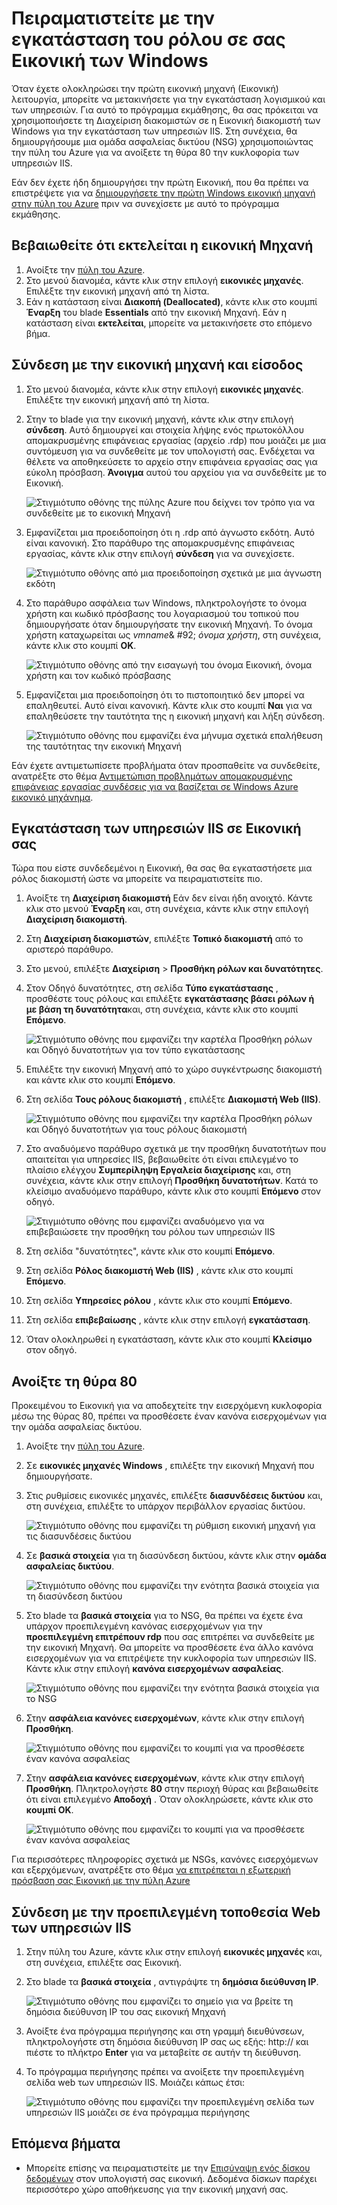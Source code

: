 <properties
    pageTitle="Εγκατάσταση των υπηρεσιών IIS σε την πρώτη Εικονική Windows | Microsoft Azure"
    description="Πειραματιστείτε με την πρώτη εικονική μηχανή των Windows, την εγκατάσταση των υπηρεσιών IIS και άνοιγμα της θύρας 80 με την πύλη Azure."
    keywords=""
    services="virtual-machines-windows"
    documentationCenter=""
    authors="cynthn"
    manager="timlt"
    editor=""
    tags="azure-resource-manager"/>
<tags
    ms.service="virtual-machines-windows"
    ms.workload="infrastructure-services"
    ms.tgt_pltfrm="vm-windows"
    ms.devlang="na"
    ms.topic="article"
    ms.date="09/06/2016"
    ms.author="cynthn"/>

# <a name="experiment-with-installing-a-role-on-your-windows-vm"></a>Πειραματιστείτε με την εγκατάσταση του ρόλου σε σας Εικονική των Windows
    
Όταν έχετε ολοκληρώσει την πρώτη εικονική μηχανή (Εικονική) λειτουργία, μπορείτε να μετακινήσετε για την εγκατάσταση λογισμικού και των υπηρεσιών. Για αυτό το πρόγραμμα εκμάθησης, θα σας πρόκειται να χρησιμοποιήσετε τη Διαχείριση διακομιστών σε η Εικονική διακομιστή των Windows για την εγκατάσταση των υπηρεσιών IIS. Στη συνέχεια, θα δημιουργήσουμε μια ομάδα ασφαλείας δικτύου (NSG) χρησιμοποιώντας την πύλη του Azure για να ανοίξετε τη θύρα 80 την κυκλοφορία των υπηρεσιών IIS. 

Εάν δεν έχετε ήδη δημιουργήσει την πρώτη Εικονική, που θα πρέπει να επιστρέψετε για να [δημιουργήσετε την πρώτη Windows εικονική μηχανή στην πύλη του Azure](virtual-machines-windows-hero-tutorial.md) πριν να συνεχίσετε με αυτό το πρόγραμμα εκμάθησης.

## <a name="make-sure-the-vm-is-running"></a>Βεβαιωθείτε ότι εκτελείται η εικονική Μηχανή

1. Ανοίξτε την [πύλη του Azure](https://portal.azure.com).
2. Στο μενού διανομέα, κάντε κλικ στην επιλογή **εικονικές μηχανές**. Επιλέξτε την εικονική μηχανή από τη λίστα.
3. Εάν η κατάσταση είναι **Διακοπή (Deallocated)**, κάντε κλικ στο κουμπί **Έναρξη** του blade **Essentials** από την εικονική Μηχανή. Εάν η κατάσταση είναι **εκτελείται**, μπορείτε να μετακινήσετε στο επόμενο βήμα.

## <a name="connect-to-the-virtual-machine-and-sign-in"></a>Σύνδεση με την εικονική μηχανή και είσοδος

1.  Στο μενού διανομέα, κάντε κλικ στην επιλογή **εικονικές μηχανές**. Επιλέξτε την εικονική μηχανή από τη λίστα.

3. Στην το blade για την εικονική μηχανή, κάντε κλικ στην επιλογή **σύνδεση**. Αυτό δημιουργεί και στοιχεία λήψης ενός πρωτοκόλλου απομακρυσμένης επιφάνειας εργασίας (αρχείο .rdp) που μοιάζει με μια συντόμευση για να συνδεθείτε με τον υπολογιστή σας. Ενδέχεται να θέλετε να αποθηκεύσετε το αρχείο στην επιφάνεια εργασίας σας για εύκολη πρόσβαση. **Άνοιγμα** αυτού του αρχείου για να συνδεθείτε με το Εικονική.

    ![Στιγμιότυπο οθόνης της πύλης Azure που δείχνει τον τρόπο για να συνδεθείτε με το εικονική Μηχανή](./media/virtual-machines-windows-hero-tutorial/connect.png)

4. Εμφανίζεται μια προειδοποίηση ότι η .rdp από άγνωστο εκδότη. Αυτό είναι κανονική. Στο παράθυρο της απομακρυσμένης επιφάνειας εργασίας, κάντε κλικ στην επιλογή **σύνδεση** για να συνεχίσετε.

    ![Στιγμιότυπο οθόνης από μια προειδοποίηση σχετικά με μια άγνωστη εκδότη](./media/virtual-machines-windows-hero-tutorial/rdp-warn.png)

5. Στο παράθυρο ασφάλεια των Windows, πληκτρολογήστε το όνομα χρήστη και κωδικό πρόσβασης του λογαριασμού του τοπικού που δημιουργήσατε όταν δημιουργήσατε την εικονική Μηχανή. Το όνομα χρήστη καταχωρείται ως *vmname*& #92; *όνομα χρήστη*, στη συνέχεια, κάντε κλικ στο κουμπί **OK**.

    ![Στιγμιότυπο οθόνης από την εισαγωγή του όνομα Εικονική, όνομα χρήστη και τον κωδικό πρόσβασης](./media/virtual-machines-windows-hero-tutorial/credentials.png)
    
6.  Εμφανίζεται μια προειδοποίηση ότι το πιστοποιητικό δεν μπορεί να επαληθευτεί. Αυτό είναι κανονική. Κάντε κλικ στο κουμπί **Ναι** για να επαληθεύσετε την ταυτότητα της η εικονική μηχανή και λήξη σύνδεση.

    ![Στιγμιότυπο οθόνης που εμφανίζει ένα μήνυμα σχετικά επαλήθευση της ταυτότητας την εικονική Μηχανή](./media/virtual-machines-windows-hero-tutorial/cert-warning.png)


Εάν έχετε αντιμετωπίσετε προβλήματα όταν προσπαθείτε να συνδεθείτε, ανατρέξτε στο θέμα [Αντιμετώπιση προβλημάτων απομακρυσμένης επιφάνειας εργασίας συνδέσεις για να βασίζεται σε Windows Azure εικονικό μηχάνημα](virtual-machines-windows-troubleshoot-rdp-connection.md).


## <a name="install-iis-on-your-vm"></a>Εγκατάσταση των υπηρεσιών IIS σε Εικονική σας

Τώρα που είστε συνδεδεμένοι η Εικονική, θα σας θα εγκαταστήσετε μια ρόλος διακομιστή ώστε να μπορείτε να πειραματιστείτε πιο.

1. Ανοίξτε τη **Διαχείριση διακομιστή** Εάν δεν είναι ήδη ανοιχτό. Κάντε κλικ στο μενού **Έναρξη** και, στη συνέχεια, κάντε κλικ στην επιλογή **Διαχείριση διακομιστή**.
2. Στη **Διαχείριση διακομιστών**, επιλέξτε **Τοπικό διακομιστή** από το αριστερό παράθυρο. 
3. Στο μενού, επιλέξτε **Διαχείριση** > **Προσθήκη ρόλων και δυνατότητες**.
4. Στον Οδηγό δυνατότητες, στη σελίδα **Τύπο εγκατάστασης** , προσθέστε τους ρόλους και επιλέξτε **εγκατάστασης βάσει ρόλων ή με βάση τη δυνατότητα**και, στη συνέχεια, κάντε κλικ στο κουμπί **Επόμενο**.

    ![Στιγμιότυπο οθόνης που εμφανίζει την καρτέλα Προσθήκη ρόλων και Οδηγό δυνατοτήτων για τον τύπο εγκατάστασης](./media/virtual-machines-windows-hero-tutorial/role-wizard.png)

5. Επιλέξτε την εικονική Μηχανή από το χώρο συγκέντρωσης διακομιστή και κάντε κλικ στο κουμπί **Επόμενο**.
6. Στη σελίδα **Τους ρόλους διακομιστή** , επιλέξτε **Διακομιστή Web (IIS)**.

    ![Στιγμιότυπο οθόνης που εμφανίζει την καρτέλα Προσθήκη ρόλων και Οδηγό δυνατοτήτων για τους ρόλους διακομιστή](./media/virtual-machines-windows-hero-tutorial/add-iis.png)

7. Στο αναδυόμενο παράθυρο σχετικά με την προσθήκη δυνατοτήτων που απαιτείται για υπηρεσίες IIS, βεβαιωθείτε ότι είναι επιλεγμένο το πλαίσιο ελέγχου **Συμπερίληψη Εργαλεία διαχείρισης** και, στη συνέχεια, κάντε κλικ στην επιλογή **Προσθήκη δυνατοτήτων**. Κατά το κλείσιμο αναδυόμενο παράθυρο, κάντε κλικ στο κουμπί **Επόμενο** στον οδηγό.

    ![Στιγμιότυπο οθόνης που εμφανίζει αναδυόμενο για να επιβεβαιώσετε την προσθήκη του ρόλου των υπηρεσιών IIS](./media/virtual-machines-windows-hero-tutorial/confirm-add-feature.png)

8. Στη σελίδα "δυνατότητες", κάντε κλικ στο κουμπί **Επόμενο**.
9. Στη σελίδα **Ρόλος διακομιστή Web (IIS)** , κάντε κλικ στο κουμπί **Επόμενο**. 
10. Στη σελίδα **Υπηρεσίες ρόλου** , κάντε κλικ στο κουμπί **Επόμενο**. 
11. Στη σελίδα **επιβεβαίωσης** , κάντε κλικ στην επιλογή **εγκατάσταση**. 
12. Όταν ολοκληρωθεί η εγκατάσταση, κάντε κλικ στο κουμπί **Κλείσιμο** στον οδηγό.



## <a name="open-port-80"></a>Ανοίξτε τη θύρα 80 

Προκειμένου το Εικονική για να αποδεχτείτε την εισερχόμενη κυκλοφορία μέσω της θύρας 80, πρέπει να προσθέσετε έναν κανόνα εισερχομένων για την ομάδα ασφαλείας δικτύου. 

1. Ανοίξτε την [πύλη του Azure](https://portal.azure.com).
2. Σε **εικονικές μηχανές Windows** , επιλέξτε την εικονική Μηχανή που δημιουργήσατε.
3. Στις ρυθμίσεις εικονικές μηχανές, επιλέξτε **διασυνδέσεις δικτύου** και, στη συνέχεια, επιλέξτε το υπάρχον περιβάλλον εργασίας δικτύου.

    ![Στιγμιότυπο οθόνης που εμφανίζει τη ρύθμιση εικονική μηχανή για τις διασυνδέσεις δικτύου](./media/virtual-machines-windows-hero-tutorial/network-interface.png)

4. Σε **βασικά στοιχεία** για τη διασύνδεση δικτύου, κάντε κλικ στην **ομάδα ασφαλείας δικτύου**.

    ![Στιγμιότυπο οθόνης που εμφανίζει την ενότητα βασικά στοιχεία για τη διασύνδεση δικτύου](./media/virtual-machines-windows-hero-tutorial/select-nsg.png)

5. Στο blade τα **βασικά στοιχεία** για το NSG, θα πρέπει να έχετε ένα υπάρχον προεπιλεγμένη κανόνας εισερχομένων για την **προεπιλεγμένη επιτρέπουν rdp** που σας επιτρέπει να συνδεθείτε με την εικονική Μηχανή. Θα μπορείτε να προσθέσετε ένα άλλο κανόνα εισερχομένων για να επιτρέψετε την κυκλοφορία των υπηρεσιών IIS. Κάντε κλικ στην επιλογή **κανόνα εισερχομένων ασφαλείας**.

    ![Στιγμιότυπο οθόνης που εμφανίζει την ενότητα βασικά στοιχεία για το NSG](./media/virtual-machines-windows-hero-tutorial/inbound.png)

6. Στην **ασφάλεια κανόνες εισερχομένων**, κάντε κλικ στην επιλογή **Προσθήκη**.

    ![Στιγμιότυπο οθόνης που εμφανίζει το κουμπί για να προσθέσετε έναν κανόνα ασφαλείας](./media/virtual-machines-windows-hero-tutorial/add-rule.png)

7. Στην **ασφάλεια κανόνες εισερχομένων**, κάντε κλικ στην επιλογή **Προσθήκη**. Πληκτρολογήστε **80** στην περιοχή θύρας και βεβαιωθείτε ότι είναι επιλεγμένο **Αποδοχή** . Όταν ολοκληρώσετε, κάντε κλικ στο **κουμπί OK**.

    ![Στιγμιότυπο οθόνης που εμφανίζει το κουμπί για να προσθέσετε έναν κανόνα ασφαλείας](./media/virtual-machines-windows-hero-tutorial/port-80.png)
 
Για περισσότερες πληροφορίες σχετικά με NSGs, κανόνες εισερχόμενων και εξερχόμενων, ανατρέξτε στο θέμα [να επιτρέπεται η εξωτερική πρόσβαση σας Εικονική με την πύλη Azure](virtual-machines-windows-nsg-quickstart-portal.md)
 
## <a name="connect-to-the-default-iis-website"></a>Σύνδεση με την προεπιλεγμένη τοποθεσία Web των υπηρεσιών IIS

1. Στην πύλη του Azure, κάντε κλικ στην επιλογή **εικονικές μηχανές** και, στη συνέχεια, επιλέξτε σας Εικονική.
2. Στο blade τα **βασικά στοιχεία** , αντιγράψτε τη **δημόσια διεύθυνση IP**.

    ![Στιγμιότυπο οθόνης που εμφανίζει το σημείο για να βρείτε τη δημόσια διεύθυνση IP του σας εικονική Μηχανή](./media/virtual-machines-windows-hero-tutorial/ipaddress.png)

2. Ανοίξτε ένα πρόγραμμα περιήγησης και στη γραμμή διευθύνσεων, πληκτρολογήστε στη δημόσια διεύθυνση IP σας ως εξής: http://<publicIPaddress> και πιέστε το πλήκτρο **Enter** για να μεταβείτε σε αυτήν τη διεύθυνση.
3. Το πρόγραμμα περιήγησης πρέπει να ανοίξετε την προεπιλεγμένη σελίδα web των υπηρεσιών IIS. Μοιάζει κάπως έτσι:

    ![Στιγμιότυπο οθόνης που εμφανίζει την προεπιλεγμένη σελίδα των υπηρεσιών IIS μοιάζει σε ένα πρόγραμμα περιήγησης](./media/virtual-machines-windows-hero-tutorial/iis-default.png)

    

## <a name="next-steps"></a>Επόμενα βήματα

- Μπορείτε επίσης να πειραματιστείτε με την [Επισύναψη ενός δίσκου δεδομένων](virtual-machines-windows-attach-disk-portal.md) στον υπολογιστή σας εικονική. Δεδομένα δίσκων παρέχει περισσότερο χώρο αποθήκευσης για την εικονική μηχανή σας.
